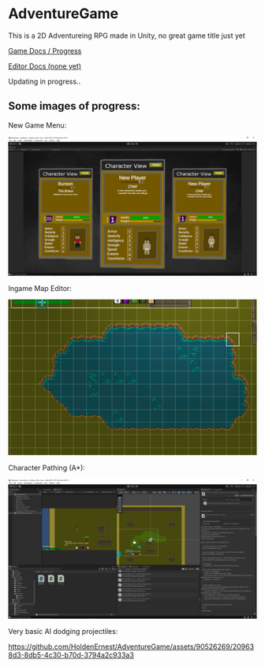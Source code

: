 # AdventureGame
This is a 2D Adventureing RPG made in Unity, no great game title just yet

[Game Docs / Progress](https://docs.google.com/presentation/d/1c1YuuocX--e2pcbloKZmMppFJMC4r81tmgDtr8oda8E/edit#slide=id.g219fb977e1d_0_0)

[Editor Docs (none yet)]()

Updating in progress..

## Some images of progress:

New Game Menu:

<img src="/ProgressMedia/menu.png" alt="Menu" width="800"/>

Ingame Map Editor:

<img src="/ProgressMedia/lake.png" alt="Map" width="800"/>

Character Pathing (A*):

<img src="/ProgressMedia/pathing.png" alt="Pathing" width="800"/>

Very basic AI dodging projectiles:

https://github.com/HoldenErnest/AdventureGame/assets/90526269/209638d3-8db5-4c30-b70d-3794a2c933a3

